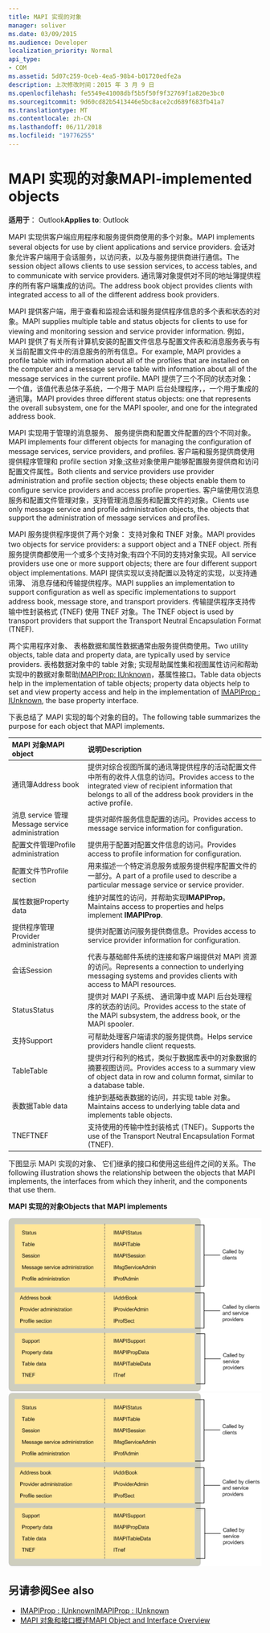```yaml
---
title: MAPI 实现的对象
manager: soliver
ms.date: 03/09/2015
ms.audience: Developer
localization_priority: Normal
api_type:
- COM
ms.assetid: 5d07c259-0ceb-4ea5-98b4-b01720edfe2a
description: 上次修改时间：2015 年 3 月 9 日
ms.openlocfilehash: fe5549e41008dbf5b5f50f9f32769f1a820e3bc0
ms.sourcegitcommit: 9d60cd82b5413446e5bc8ace2cd689f683fb41a7
ms.translationtype: MT
ms.contentlocale: zh-CN
ms.lasthandoff: 06/11/2018
ms.locfileid: "19776255"
---
```

# <a name="mapi-implemented-objects"></a><span data-ttu-id="c7013-103">MAPI 实现的对象</span><span class="sxs-lookup"><span data-stu-id="c7013-103">MAPI-implemented objects</span></span>
  
<span data-ttu-id="c7013-104">**适用于**： Outlook</span><span class="sxs-lookup"><span data-stu-id="c7013-104">**Applies to**: Outlook</span></span> 
  
<span data-ttu-id="c7013-105">MAPI 实现供客户端应用程序和服务提供商使用的多个对象。</span><span class="sxs-lookup"><span data-stu-id="c7013-105">MAPI implements several objects for use by client applications and service providers.</span></span> <span data-ttu-id="c7013-106">会话对象允许客户端用于会话服务，以访问表，以及与服务提供商进行通信。</span><span class="sxs-lookup"><span data-stu-id="c7013-106">The session object allows clients to use session services, to access tables, and to communicate with service providers.</span></span> <span data-ttu-id="c7013-107">通讯簿对象提供对不同的地址簿提供程序的所有客户端集成的访问。</span><span class="sxs-lookup"><span data-stu-id="c7013-107">The address book object provides clients with integrated access to all of the different address book providers.</span></span> 
  
<span data-ttu-id="c7013-108">MAPI 提供客户端，用于查看和监视会话和服务提供程序信息的多个表和状态的对象。</span><span class="sxs-lookup"><span data-stu-id="c7013-108">MAPI supplies multiple table and status objects for clients to use for viewing and monitoring session and service provider information.</span></span> <span data-ttu-id="c7013-109">例如，MAPI 提供了有关所有计算机安装的配置文件信息与配置文件表和消息服务表与有关当前配置文件中的消息服务的所有信息。</span><span class="sxs-lookup"><span data-stu-id="c7013-109">For example, MAPI provides a profile table with information about all of the profiles that are installed on the computer and a message service table with information about all of the message services in the current profile.</span></span> <span data-ttu-id="c7013-110">MAPI 提供了三个不同的状态对象： 一个值，该值代表总体子系统，一个用于 MAPI 后台处理程序，，一个用于集成的通讯簿。</span><span class="sxs-lookup"><span data-stu-id="c7013-110">MAPI provides three different status objects: one that represents the overall subsystem, one for the MAPI spooler, and one for the integrated address book.</span></span> 
  
<span data-ttu-id="c7013-111">MAPI 实现用于管理的消息服务、 服务提供商和配置文件配置的四个不同对象。</span><span class="sxs-lookup"><span data-stu-id="c7013-111">MAPI implements four different objects for managing the configuration of message services, service providers, and profiles.</span></span> <span data-ttu-id="c7013-112">客户端和服务提供商使用提供程序管理和 profile section 对象;这些对象使用户能够配置服务提供商和访问配置文件属性。</span><span class="sxs-lookup"><span data-stu-id="c7013-112">Both clients and service providers use provider administration and profile section objects; these objects enable them to configure service providers and access profile properties.</span></span> <span data-ttu-id="c7013-113">客户端使用仅消息服务和配置文件管理对象，支持管理消息服务和配置文件的对象。</span><span class="sxs-lookup"><span data-stu-id="c7013-113">Clients use only message service and profile administration objects, the objects that support the administration of message services and profiles.</span></span> 
  
<span data-ttu-id="c7013-114">MAPI 服务提供程序提供了两个对象： 支持对象和 TNEF 对象。</span><span class="sxs-lookup"><span data-stu-id="c7013-114">MAPI provides two objects for service providers: a support object and a TNEF object.</span></span> <span data-ttu-id="c7013-115">所有服务提供商都使用一个或多个支持对象;有四个不同的支持对象实现。</span><span class="sxs-lookup"><span data-stu-id="c7013-115">All service providers use one or more support objects; there are four different support object implementations.</span></span> <span data-ttu-id="c7013-116">MAPI 提供实现以支持配置以及特定的实现，以支持通讯簿、 消息存储和传输提供程序。</span><span class="sxs-lookup"><span data-stu-id="c7013-116">MAPI supplies an implementation to support configuration as well as specific implementations to support address book, message store, and transport providers.</span></span> <span data-ttu-id="c7013-117">传输提供程序支持传输中性封装格式 (TNEF) 使用 TNEF 对象。</span><span class="sxs-lookup"><span data-stu-id="c7013-117">The TNEF object is used by transport providers that support the Transport Neutral Encapsulation Format (TNEF).</span></span>
  
<span data-ttu-id="c7013-118">两个实用程序对象、 表格数据和属性数据通常由服务提供商使用。</span><span class="sxs-lookup"><span data-stu-id="c7013-118">Two utility objects, table data and property data, are typically used by service providers.</span></span> <span data-ttu-id="c7013-119">表格数据对象中的 table 对象; 实现帮助属性集和视图属性访问和帮助实现中的数据对象帮助[IMAPIProp: IUnknown](imapipropiunknown.md)，基属性接口。</span><span class="sxs-lookup"><span data-stu-id="c7013-119">Table data objects help in the implementation of table objects; property data objects help to set and view property access and help in the implementation of [IMAPIProp : IUnknown](imapipropiunknown.md), the base property interface.</span></span> 
  
<span data-ttu-id="c7013-120">下表总结了 MAPI 实现的每个对象的目的。</span><span class="sxs-lookup"><span data-stu-id="c7013-120">The following table summarizes the purpose for each object that MAPI implements.</span></span>
  
|<span data-ttu-id="c7013-121">**MAPI 对象**</span><span class="sxs-lookup"><span data-stu-id="c7013-121">**MAPI object**</span></span>|<span data-ttu-id="c7013-122">**说明**</span><span class="sxs-lookup"><span data-stu-id="c7013-122">**Description**</span></span>|
|:-----|:-----|
|<span data-ttu-id="c7013-123">通讯簿</span><span class="sxs-lookup"><span data-stu-id="c7013-123">Address book</span></span>  <br/> |<span data-ttu-id="c7013-124">提供对综合视图所属的通讯簿提供程序的活动配置文件中所有的收件人信息的访问。</span><span class="sxs-lookup"><span data-stu-id="c7013-124">Provides access to the integrated view of recipient information that belongs to all of the address book providers in the active profile.</span></span>  <br/> |
|<span data-ttu-id="c7013-125">消息 service 管理</span><span class="sxs-lookup"><span data-stu-id="c7013-125">Message service administration</span></span>  <br/> |<span data-ttu-id="c7013-126">提供对邮件服务信息配置的访问。</span><span class="sxs-lookup"><span data-stu-id="c7013-126">Provides access to message service information for configuration.</span></span>  <br/> |
|<span data-ttu-id="c7013-127">配置文件管理</span><span class="sxs-lookup"><span data-stu-id="c7013-127">Profile administration</span></span>  <br/> |<span data-ttu-id="c7013-128">提供用于配置对配置文件信息的访问。</span><span class="sxs-lookup"><span data-stu-id="c7013-128">Provides access to profile information for configuration.</span></span>  <br/> |
|<span data-ttu-id="c7013-129">配置文件节</span><span class="sxs-lookup"><span data-stu-id="c7013-129">Profile section</span></span>  <br/> |<span data-ttu-id="c7013-130">用来描述一个特定消息服务或服务提供程序配置文件的一部分。</span><span class="sxs-lookup"><span data-stu-id="c7013-130">A part of a profile used to describe a particular message service or service provider.</span></span>  <br/> |
|<span data-ttu-id="c7013-131">属性数据</span><span class="sxs-lookup"><span data-stu-id="c7013-131">Property data</span></span>  <br/> |<span data-ttu-id="c7013-132">维护对属性的访问，并帮助实现**IMAPIProp**。</span><span class="sxs-lookup"><span data-stu-id="c7013-132">Maintains access to properties and helps implement **IMAPIProp**.</span></span>  <br/> |
|<span data-ttu-id="c7013-133">提供程序管理</span><span class="sxs-lookup"><span data-stu-id="c7013-133">Provider administration</span></span>  <br/> |<span data-ttu-id="c7013-134">提供对配置访问服务提供商信息。</span><span class="sxs-lookup"><span data-stu-id="c7013-134">Provides access to service provider information for configuration.</span></span>  <br/> |
|<span data-ttu-id="c7013-135">会话</span><span class="sxs-lookup"><span data-stu-id="c7013-135">Session</span></span>  <br/> |<span data-ttu-id="c7013-136">代表与基础邮件系统的连接和客户端提供对 MAPI 资源的访问。</span><span class="sxs-lookup"><span data-stu-id="c7013-136">Represents a connection to underlying messaging systems and provides clients with access to MAPI resources.</span></span>  <br/> |
|<span data-ttu-id="c7013-137">Status</span><span class="sxs-lookup"><span data-stu-id="c7013-137">Status</span></span>  <br/> |<span data-ttu-id="c7013-138">提供对 MAPI 子系统、 通讯簿中或 MAPI 后台处理程序的状态的访问。</span><span class="sxs-lookup"><span data-stu-id="c7013-138">Provides access to the state of the MAPI subsystem, the address book, or the MAPI spooler.</span></span>  <br/> |
|<span data-ttu-id="c7013-139">支持</span><span class="sxs-lookup"><span data-stu-id="c7013-139">Support</span></span>  <br/> |<span data-ttu-id="c7013-140">可帮助处理客户端请求的服务提供商。</span><span class="sxs-lookup"><span data-stu-id="c7013-140">Helps service providers handle client requests.</span></span>  <br/> |
|<span data-ttu-id="c7013-141">Table</span><span class="sxs-lookup"><span data-stu-id="c7013-141">Table</span></span>  <br/> |<span data-ttu-id="c7013-142">提供对行和列的格式，类似于数据库表中的对象数据的摘要视图访问。</span><span class="sxs-lookup"><span data-stu-id="c7013-142">Provides access to a summary view of object data in row and column format, similar to a database table.</span></span>  <br/> |
|<span data-ttu-id="c7013-143">表数据</span><span class="sxs-lookup"><span data-stu-id="c7013-143">Table data</span></span>  <br/> |<span data-ttu-id="c7013-144">维护到基础表数据的访问，并实现 table 对象。</span><span class="sxs-lookup"><span data-stu-id="c7013-144">Maintains access to underlying table data and implements table objects.</span></span>  <br/> |
|<span data-ttu-id="c7013-145">TNEF</span><span class="sxs-lookup"><span data-stu-id="c7013-145">TNEF</span></span>  <br/> |<span data-ttu-id="c7013-146">支持使用的传输中性封装格式 (TNEF)。</span><span class="sxs-lookup"><span data-stu-id="c7013-146">Supports the use of the Transport Neutral Encapsulation Format (TNEF).</span></span>  <br/> |
   
<span data-ttu-id="c7013-147">下图显示 MAPI 实现的对象、 它们继承的接口和使用这些组件之间的关系。</span><span class="sxs-lookup"><span data-stu-id="c7013-147">The following illustration shows the relationship between the objects that MAPI implements, the interfaces from which they inherit, and the components that use them.</span></span> 
  
<span data-ttu-id="c7013-148">**MAPI 实现的对象**</span><span class="sxs-lookup"><span data-stu-id="c7013-148">**Objects that MAPI implements**</span></span>
  
<span data-ttu-id="c7013-149">![MAPI 实现的对象](media/amapi_68.gif "MAPI 实现的对象")</span><span class="sxs-lookup"><span data-stu-id="c7013-149">![Objects that MAPI implements](media/amapi_68.gif "Objects that MAPI implements")</span></span>
  
## <a name="see-also"></a><span data-ttu-id="c7013-150">另请参阅</span><span class="sxs-lookup"><span data-stu-id="c7013-150">See also</span></span>

- [<span data-ttu-id="c7013-151">IMAPIProp : IUnknown</span><span class="sxs-lookup"><span data-stu-id="c7013-151">IMAPIProp : IUnknown</span></span>](imapipropiunknown.md)
- [<span data-ttu-id="c7013-152">MAPI 对象和接口概述</span><span class="sxs-lookup"><span data-stu-id="c7013-152">MAPI Object and Interface Overview</span></span>](mapi-object-and-interface-overview.md)

